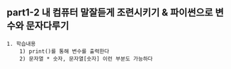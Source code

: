 ## part1-2 내 컴퓨터 말잘듣게 조련시키기 & 파이썬으로 변수와 문자다루기

    1. 학습내용
        1) print()를 통해 변수를 출력한다
        2) 문자열 * 숫자, 문자열[숫자] 이런 부분도 가능하다
